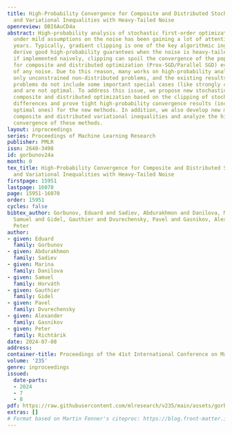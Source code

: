 ```yaml
---
title: High-Probability Convergence for Composite and Distributed Stochastic Minimization
  and Variational Inequalities with Heavy-Tailed Noise
openreview: DBI6AuCD4a
abstract: High-probability analysis of stochastic first-order optimization methods
  under mild assumptions on the noise has been gaining a lot of attention in recent
  years. Typically, gradient clipping is one of the key algorithmic ingredients to
  derive good high-probability guarantees when the noise is heavy-tailed. However,
  if implemented naively, clipping can spoil the convergence of the popular methods
  for composite and distributed optimization (Prox-SGD/Parallel SGD) even in the absence
  of any noise. Due to this reason, many works on high-probability analysis consider
  only unconstrained non-distributed problems, and the existing results for composite/distributed
  problems do not include some important special cases (like strongly convex problems)
  and are not optimal. To address this issue, we propose new stochastic methods for
  composite and distributed optimization based on the clipping of stochastic gradient
  differences and prove tight high-probability convergence results (including nearly
  optimal ones) for the new methods. In addition, we also develop new methods for
  composite and distributed variational inequalities and analyze the high-probability
  convergence of these methods.
layout: inproceedings
series: Proceedings of Machine Learning Research
publisher: PMLR
issn: 2640-3498
id: gorbunov24a
month: 0
tex_title: High-Probability Convergence for Composite and Distributed Stochastic Minimization
  and Variational Inequalities with Heavy-Tailed Noise
firstpage: 15951
lastpage: 16070
page: 15951-16070
order: 15951
cycles: false
bibtex_author: Gorbunov, Eduard and Sadiev, Abdurakhmon and Danilova, Marina and Horv\'{a}th,
  Samuel and Gidel, Gauthier and Dvurechensky, Pavel and Gasnikov, Alexander and Richt\'{a}rik,
  Peter
author:
- given: Eduard
  family: Gorbunov
- given: Abdurakhmon
  family: Sadiev
- given: Marina
  family: Danilova
- given: Samuel
  family: Horváth
- given: Gauthier
  family: Gidel
- given: Pavel
  family: Dvurechensky
- given: Alexander
  family: Gasnikov
- given: Peter
  family: Richtárik
date: 2024-07-08
address:
container-title: Proceedings of the 41st International Conference on Machine Learning
volume: '235'
genre: inproceedings
issued:
  date-parts:
  - 2024
  - 7
  - 8
pdf: https://raw.githubusercontent.com/mlresearch/v235/main/assets/gorbunov24a/gorbunov24a.pdf
extras: []
# Format based on Martin Fenner's citeproc: https://blog.front-matter.io/posts/citeproc-yaml-for-bibliographies/
---
```

